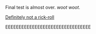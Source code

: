 Final test is almost over. *woot woot*. 

[Definitely not a rick-roll](https://www.youtube.com/watch?v=dQw4w9WgXcQ "It's a rick roll")

EEEEEEEEEEEEEEEEEEEEEEEEEEEEEEEE
